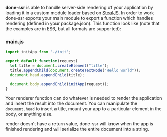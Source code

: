 **done-ssr** is able to handle server-side rendering of your application by loading it in a custom module loader based on [StealJS](http://stealjs.com/). In order to work done-ssr exports your main module to export a function which handles rendering (defined in your package.json).  This function look like (note that the examples are in ES6, but all formats are supported):

### main.js
```js
import initApp from './init';

export default function(request)
  let title = document.createElement("title");
  title.appendChild(document.createTextNode("Hello world"));
  document.head.appendChild(title);

  document.body.appendChild(initApp(request));
}
```

Your renderer function can do whatever is needed to render the application and insert the result into the document. You can manipulate the `document.head` to insert a title, mount your app to a particular element in the body, or anything else. 

render doesn't have a return value, done-ssr will know when the app is finished rendering and will serialize the entire document into a string.
